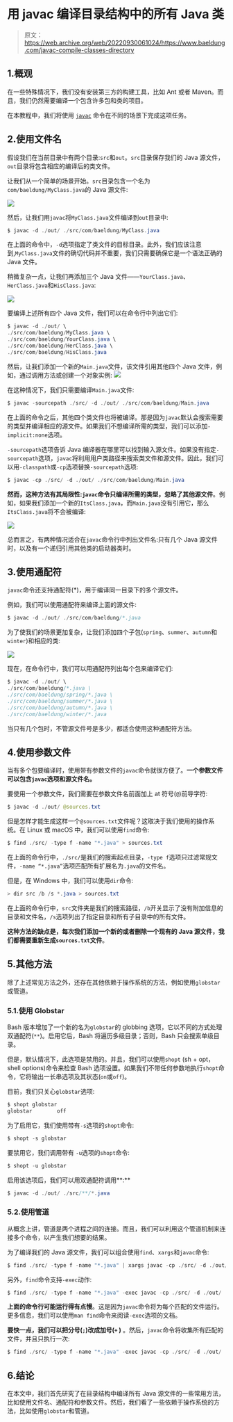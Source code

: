 # 用 javac 编译目录结构中的所有 Java 类

> 原文：<https://web.archive.org/web/20220930061024/https://www.baeldung.com/javac-compile-classes-directory>

## 1.概观

在一些特殊情况下，我们没有安装第三方的构建工具，比如 Ant 或者 Maven。而且，我们仍然需要编译一个包含许多包和类的项目。

在本教程中，我们将使用 [`javac`](/web/20220815034224/https://www.baeldung.com/javac) 命令在不同的场景下完成这项任务。

## 2.使用文件名

假设我们在当前目录中有两个目录:`src`和`out`。`src`目录保存我们的 Java 源文件，`out`目录将包含相应的编译后的类文件。

让我们从一个简单的场景开始。`src`目录包含一个名为`com/baeldung/MyClass.java`的 Java 源文件:

[![](img/2c1d224888894cda33ff1d7838ed3471.png)](/web/20220815034224/https://www.baeldung.com/wp-content/uploads/2022/03/2_javac-compile-all-java-source-files-in-a-directory-structure-01.png)

然后，让我们用`javac`将`MyClass.java`文件编译到`out`目录中:

```java
$ javac -d ./out/ ./src/com/baeldung/MyClass.java
```

在上面的命令中，`-d`选项指定了类文件的目标目录。此外，我们应该注意到,`MyClass.java`文件的确切代码并不重要，我们只需要确保它是一个语法正确的 Java 文件。

稍微复杂一点，让我们再添加三个 Java 文件——`YourClass.java`、`HerClass.java`和`HisClass.java`:

[![](img/39078e716eed0eda46fce7a43f184591.png)](/web/20220815034224/https://www.baeldung.com/wp-content/uploads/2022/03/javac-compile-all-java-source-files-in-a-directory-structure-02.png)

要编译上述所有四个 Java 文件，我们可以在命令行中列出它们:

```java
$ javac -d ./out/ \
./src/com/baeldung/MyClass.java \
./src/com/baeldung/YourClass.java \
./src/com/baeldung/HerClass.java \
./src/com/baeldung/HisClass.java
```

然后，让我们添加一个新的`Main.java`文件，该文件引用其他四个 Java 文件，例如，通过调用方法或创建一个对象实例: [![](img/5df6ae1d04a1c0cfd6b3bf94dc596946.png)](/web/20220815034224/https://www.baeldung.com/wp-content/uploads/2022/03/2_javac-compile-all-java-source-files-in-a-directory-structure-03.png)

在这种情况下，我们只需要编译`Main.java`文件:

```java
$ javac -sourcepath ./src/ -d ./out/ ./src/com/baeldung/Main.java
```

在上面的命令之后，其他四个类文件也将被编译。那是因为`javac`默认会搜索需要的类型并编译相应的源文件。如果我们不想编译所需的类型，我们可以添加`-implicit:none`选项。

`-sourcepath`选项告诉 Java 编译器在哪里可以找到输入源文件。如果没有指定`-sourcepath`选项，`javac`将利用用户类路径来搜索类文件和源文件。因此，我们可以用`-classpath`或`-cp`选项替换`-sourcepath`选项:

```java
$ javac -cp ./src/ -d ./out/ ./src/com/baeldung/Main.java
```

**然而，这种方法有其局限性:`javac`命令只编译所需的类型，忽略了其他源文件**。例如，如果我们添加一个新的`ItsClass.java`，而`Main.java`没有引用它，那么`ItsClass.java`将不会被编译:

[![](img/70ab92c40c3ceadd8049a3413d067e08.png)](/web/20220815034224/https://www.baeldung.com/wp-content/uploads/2022/03/2_javac-compile-all-java-source-files-in-a-directory-structure-04.png)

总而言之，有两种情况适合在`javac`命令行中列出文件名:只有几个 Java 源文件时，以及有一个递归引用其他类的启动器类时。

## 3.使用通配符

`javac`命令还支持通配符(*)，用于编译同一目录下的多个源文件。

例如，我们可以使用通配符来编译上面的源文件:

```java
$ javac -d ./out/ ./src/com/baeldung/*.java
```

为了使我们的场景更加复杂，让我们添加四个子包(`spring`、`summer`、`autumn`和`winter`)和相应的类:

[![](img/1932ee5ab9bc265e52a2505c9b5bc2ee.png)](/web/20220815034224/https://www.baeldung.com/wp-content/uploads/2022/03/javac-compile-all-java-source-files-in-a-directory-structure-05.png)

现在，在命令行中，我们可以用通配符列出每个包来编译它们:

```java
$ javac -d ./out/ \
./src/com/baeldung/*.java \
./src/com/baeldung/spring/*.java \
./src/com/baeldung/summer/*.java \
./src/com/baeldung/autumn/*.java \
./src/com/baeldung/winter/*.java
```

当只有几个包时，不管源文件号是多少，都适合使用这种通配符方法。

## 4.使用参数文件

当有多个包要编译时，使用带有参数文件的`javac`命令就很方便了。**一个参数文件可以包含`javac`选项和源文件名。**

要使用一个参数文件，我们需要在参数文件名前面加上 at 符号(`@`)前导字符:

```java
$ javac -d ./out/ @sources.txt
```

但是怎样才能生成这样一个`@sources.txt`文件呢？这取决于我们使用的操作系统。在 Linux 或 macOS 中，我们可以使用`find`命令:

```java
$ find ./src/ -type f -name "*.java" > sources.txt
```

在上面的命令行中，`./src/`是我们的搜索起点目录，`-type f`选项只过滤常规文件，`-name “*.java”`选项匹配所有扩展名为`.java`的文件名。

但是，在 Windows 中，我们可以使用`dir`命令:

```java
> dir src /b /s *.java > sources.txt
```

在上面的命令行中，`src`文件夹是我们的搜索路径，`/b`开关显示了没有附加信息的目录和文件名，`/s`选项列出了指定目录和所有子目录中的所有文件。

**这种方法的缺点是，每次我们添加一个新的或者删除一个现有的 Java 源文件，我们都需要重新生成`sources.txt`文件**。

## 5.其他方法

除了上述常见方法之外，还存在其他依赖于操作系统的方法，例如使用`globstar`或管道。

### 5.1.使用 Globstar

Bash 版本增加了一个新的名为`globstar`的 globbing 选项，它以不同的方式处理双通配符(`**`)。启用它后，Bash 将遍历多级目录；否则，Bash 只会搜索单级目录。

但是，默认情况下，此选项是禁用的。并且，我们可以使用`shopt` (sh + opt，shell options)命令来检查 Bash 选项设置。如果我们不带任何参数地执行`shopt`命令，它将输出一长串选项及其状态(`on`或`off`)。

目前，我们只关心`globstar`选项:

```java
$ shopt globstar
globstar       	off
```

为了启用它，我们使用带有`-s`选项的`shopt`命令:

```java
$ shopt -s globstar
```

要禁用它，我们调用带有 `-u`选项的`shopt`命令:

```java
$ shopt -u globstar
```

启用该选项后，我们可以用双通配符调用**:**

```java
$ javac -d ./out/ ./src/**/*.java
```

### 5.2.使用管道

从概念上讲，管道是两个进程之间的连接。而且，我们可以利用这个管道机制来连接多个命令，以产生我们想要的结果。

为了编译我们的 Java 源文件，我们可以组合使用`find`、`xargs`和`javac`命令:

```java
$ find ./src/ -type f -name "*.java" | xargs javac -cp ./src/ -d ./out/
```

另外，`find`命令支持`-exec`动作:

```java
$ find ./src/ -type f -name "*.java" -exec javac -cp ./src/ -d ./out/ '{}' ';'
```

**上面的命令行可能运行得有点慢**。这是因为`javac`命令将为每个匹配的文件运行。更多信息，我们可以使用`man find`命令来阅读`-exec`选项的文档。

**要快一点，我们可以把分号(`;`)改成加号(`+` )** 。然后，`javac`命令将收集所有匹配的文件，并且只执行一次:

```java
$ find ./src/ -type f -name "*.java" -exec javac -cp ./src/ -d ./out/ '{}' +
```

## 6.结论

在本文中，我们首先研究了在目录结构中编译所有 Java 源文件的一些常用方法，比如使用文件名、通配符和参数文件。然后，我们看了一些依赖于操作系统的方法，比如使用`globstar`和管道。